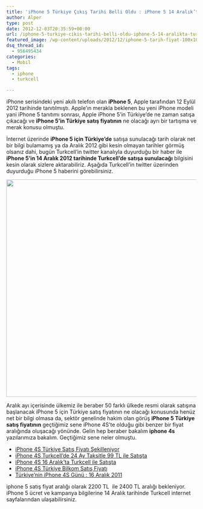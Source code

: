```yaml
---
title: 'iPhone 5 Türkiye Çıkış Tarihi Belli Oldu : iPhone 5 14 Aralık’ta Turkcell’de'
author: Alper
type: post
date: 2012-12-03T20:35:59+00:00
url: /iphone-5-turkiye-cikis-tarihi-belli-oldu-iphone-5-14-aralikta-turkcellde/
featured_image: /wp-content/uploads/2012/12/iphone-5-tarih-fiyat-100x100.jpg
dsq_thread_id:
  - 956495434
categories:
  - Mobil
tags:
  - iphone
  - turkcell

---
```

iPhone serisindeki yeni akıllı telefon olan **iPhone 5**, Apple tarafından 12 Eylül 2012 tarihinde tanıtılmıştı. Apple&#8217;ın merakla beklenen bu yeni iPhone modeli yani iPhone 5 tanıtımı sonrası, Apple iPhone 5&#8217;in Türkiye&#8217;de ne zaman satışa çıkacağı ve **iPhone 5&#8217;in Türkiye satış fiyatının** ne olacağı ayrı bir tartışma ve merak konusu olmuştu.

İnternet üzerinde **iPhone 5 için Türkiye&#8217;de** satışa sunulacağı tarih olarak net bir bilgi bulamamış ya da Aralık 2012 gibi kesin olmayan tarihler görmüş olsanız dahi, bugün Turkcell&#8217;in twitter kanalıyla duyurduğu bir haber ile **iPhone 5&#8217;in 14 Aralık 2012 tarihinde Turkcell&#8217;de satışa sunulacağı** bilgisini kesin olarak sizlere aktarabiliriz. Aşağıda Turkcell&#8217;in twitter üzerinden duyurduğu iPhone 5 haberini görebilirsiniz.

<a title="Turkcell Twitter iPhone 5" href="https://twitter.com/Turkcell/status/275618354008580096" target="_blank"><img class="aligncenter  wp-image-9567" title="turkcell-iphone-5-tarih" src="https://www.murekkep.org/wp-content/uploads/2012/12/turkcell-iphone-5-tarih.jpg" alt="" width="531" height="576" srcset="https://www.murekkep.org/wp-content/uploads/2012/12/turkcell-iphone-5-tarih.jpg 531w, https://www.murekkep.org/wp-content/uploads/2012/12/turkcell-iphone-5-tarih-368x400.jpg 368w, https://www.murekkep.org/wp-content/uploads/2012/12/turkcell-iphone-5-tarih-46x50.jpg 46w, https://www.murekkep.org/wp-content/uploads/2012/12/turkcell-iphone-5-tarih-92x100.jpg 92w, https://www.murekkep.org/wp-content/uploads/2012/12/turkcell-iphone-5-tarih-184x200.jpg 184w, https://www.murekkep.org/wp-content/uploads/2012/12/turkcell-iphone-5-tarih-281x305.jpg 281w" sizes="(max-width: 531px) 100vw, 531px" /></a>

Aralık ayı içerisinde ülkemiz ile beraber 50 farklı ülkede resmi olarak satışına başlanacak iPhone 5 için Türkiye satış fiyatının ne olacağı konusunda henüz net bir bilgi olmasa da, sektör genelinde hakim olan görüş **iPhone 5 Türkiye satış fiyatının** geçtiğimiz sene iPhone 4S&#8217;te olduğu gibi benzer bir fiyat aralığında oluşacağı yönünde. Gelin hep beraber bakalım **iphone 4s** yazılarımıza bakalım. Geçtiğimiz sene neler olmuştu.

  * <a title="iPhone 4S Türkiye Satış Fiyatı Şekilleniyor" href="https://www.murekkep.org/iphone-4s-turkiye-satis-fiyati-sekilleniyor-7249" target="_blank">iPhone 4S Türkiye Satış Fiyatı Şekilleniyor</a>
  * <a title="iPhone 4S Turkcell’de 24 Ay Taksitle 99 TL ile Satışta" href="https://www.murekkep.org/iphone-4s-turkcellde-24-ay-taksitle-99-tl-ile-satista-7324" target="_blank">iPhone 4S Turkcell’de 24 Ay Taksitle 99 TL ile Satışta</a>
  * <a title="iPhone 4S 16 Aralık’ta Turkcell ile Satışta" href="https://www.murekkep.org/iphone-4s-16-aralikta-turkcell-ile-satista-7241" target="_blank">iPhone 4S 16 Aralık’ta Turkcell ile Satışta</a>
  * <a title="iPhone 4S Türkiye Bilkom Satış Fiyatı" href="https://www.murekkep.org/iphone-4s-turkiye-bilkom-satis-fiyati-7349" target="_blank">iPhone 4S Türkiye Bilkom Satış Fiyatı</a>
  * <a title="Türkiye’nin iPhone 4S Günü : 16 Aralık 2011" href="https://www.murekkep.org/turkiyenin-iphone-4s-gunu-16-aralik-2011-7254" target="_blank">Türkiye’nin iPhone 4S Günü : 16 Aralık 2011</a>

iphone 5 satış fiyat aralığı olarak 2200 TL  ile 2400 TL aralığı bekleniyor.  iPhone 5 ücret ve kampanya bilgilerine 14 Aralık tarihinde Turkcell internet sayfalarından ulaşabilirsiniz.